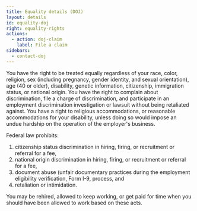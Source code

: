 ```yaml
---
title: Equality details (DOJ)
layout: details
id: equality-doj
right: equality-rights
actions:
  - action: doj-claim
    label: File a claim
sidebars:
  - contact-doj
---
```


You have the right to be treated equally regardless of your race, color, religion, sex (including pregnancy, gender identity, and sexual orientation), age (40 or older), disability, genetic information, citizenship, immigration status, or national origin. You have the right to complain about discrimination, file a charge of discrimination, and participate in an employment discrimination investigation or lawsuit without being retaliated against. You have a right to religious accommodations, or reasonable accommodations for your disability, unless doing so would impose an undue hardship on the operation of the employer's business.

Federal law prohibits:

1. citizenship status discrimination in hiring, firing, or recruitment or referral for a fee,
2. national origin discrimination in hiring, firing, or recruitment or referral for a fee,
3. document abuse (unfair documentary practices during the employment eligibility verification, Form I-9, process, and
4. retaliation or intimidation.

You may be rehired, allowed to keep working, or get paid for time when you should have been allowed to work based on these acts.
